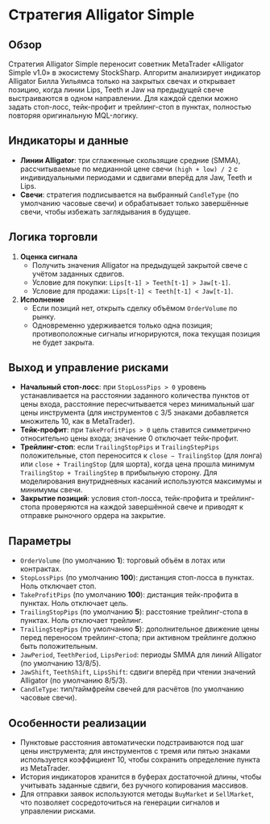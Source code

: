 # Стратегия Alligator Simple

## Обзор
Стратегия Alligator Simple переносит советник MetaTrader «Alligator Simple v1.0» в экосистему StockSharp. Алгоритм анализирует индикатор Alligator Билла Уильямса только на закрытых свечах и открывает позицию, когда линии Lips, Teeth и Jaw на предыдущей свече выстраиваются в одном направлении. Для каждой сделки можно задать стоп-лосс, тейк-профит и трейлинг-стоп в пунктах, полностью повторяя оригинальную MQL-логику.

## Индикаторы и данные
- **Линии Alligator**: три сглаженные скользящие средние (SMMA), рассчитываемые по медианной цене свечи `(high + low) / 2` с индивидуальными периодами и сдвигами вперёд для Jaw, Teeth и Lips.
- **Свечи**: стратегия подписывается на выбранный `CandleType` (по умолчанию часовые свечи) и обрабатывает только завершённые свечи, чтобы избежать заглядывания в будущее.

## Логика торговли
1. **Оценка сигнала**
   - Получить значения Alligator на предыдущей закрытой свече с учётом заданных сдвигов.
   - Условие для покупки: `Lips[t-1] > Teeth[t-1] > Jaw[t-1]`.
   - Условие для продажи: `Lips[t-1] < Teeth[t-1] < Jaw[t-1]`.
2. **Исполнение**
   - Если позиций нет, открыть сделку объёмом `OrderVolume` по рынку.
   - Одновременно удерживается только одна позиция; противоположные сигналы игнорируются, пока текущая позиция не будет закрыта.

## Выход и управление рисками
- **Начальный стоп-лосс**: при `StopLossPips > 0` уровень устанавливается на расстоянии заданного количества пунктов от цены входа, расстояние пересчитывается через минимальный шаг цены инструмента (для инструментов с 3/5 знаками добавляется множитель 10, как в MetaTrader).
- **Тейк-профит**: при `TakeProfitPips > 0` цель ставится симметрично относительно цены входа; значение 0 отключает тейк-профит.
- **Трейлинг-стоп**: если `TrailingStopPips` и `TrailingStepPips` положительные, стоп переносится к `close − TrailingStop` (для лонга) или `close + TrailingStop` (для шорта), когда цена прошла минимум `TrailingStop + TrailingStep` в прибыльную сторону. Для моделирования внутридневных касаний используются максимумы и минимумы свечи.
- **Закрытие позиций**: условия стоп-лосса, тейк-профита и трейлинг-стопа проверяются на каждой завершённой свече и приводят к отправке рыночного ордера на закрытие.

## Параметры
- `OrderVolume` (по умолчанию **1**): торговый объём в лотах или контрактах.
- `StopLossPips` (по умолчанию **100**): дистанция стоп-лосса в пунктах. Ноль отключает стоп.
- `TakeProfitPips` (по умолчанию **100**): дистанция тейк-профита в пунктах. Ноль отключает цель.
- `TrailingStopPips` (по умолчанию **5**): расстояние трейлинг-стопа в пунктах. Ноль отключает трейлинг.
- `TrailingStepPips` (по умолчанию **5**): дополнительное движение цены перед переносом трейлинг-стопа; при активном трейлинге должно быть положительным.
- `JawPeriod`, `TeethPeriod`, `LipsPeriod`: периоды SMMA для линий Alligator (по умолчанию 13/8/5).
- `JawShift`, `TeethShift`, `LipsShift`: сдвиги вперёд при чтении значений Alligator (по умолчанию 8/5/3).
- `CandleType`: тип/таймфрейм свечей для расчётов (по умолчанию часовые свечи).

## Особенности реализации
- Пунктовые расстояния автоматически подстраиваются под шаг цены инструмента; для инструментов с тремя или пятью знаками используется коэффициент 10, чтобы сохранить определение пункта из MetaTrader.
- История индикаторов хранится в буферах достаточной длины, чтобы учитывать заданные сдвиги, без ручного копирования массивов.
- Для отправки заявок используются методы `BuyMarket` и `SellMarket`, что позволяет сосредоточиться на генерации сигналов и управлении рисками.
